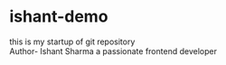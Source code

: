 # ishant-demo
this is my startup of git repository
<br>
Author- Ishant Sharma a passionate frontend developer
